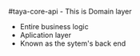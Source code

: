 ﻿#taya-core-api - This is Domain layer

- Entire business logic
- Aplication layer
- Known as the sytem's back end
